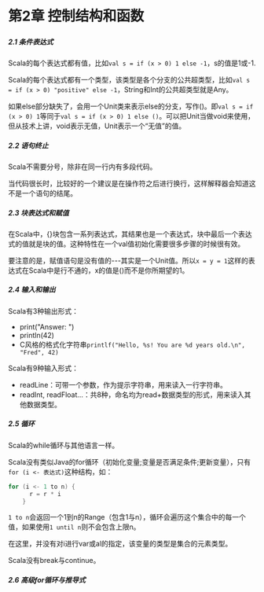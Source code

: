 # 第2章 控制结构和函数

##### 

##### 2.1 条件表达式

Scala的每个表达式都有值，比如`val s = if (x > 0) 1 else -1`，s的值是1或-1.

Scala的每个表达式都有一个类型，该类型是各个分支的公共超类型，比如`val s = if (x > 0) "positive" else -1`，String和Int的公共超类型就是Any。

如果else部分缺失了，会用一个Unit类来表示else的分支，写作\(\)。即`val s = if (x > 0) 1`等同于`val s = if (x > 0) 1 else ()`。可以把Unit当做void来使用，但从技术上讲，void表示无值，Unit表示一个“无值”的值。

##### 2.2 语句终止

Scala不需要分号，除非在同一行内有多段代码。

当代码很长时，比较好的一个建议是在操作符之后进行换行，这样解释器会知道这不是一个语句的结尾。

##### 2.3 块表达式和赋值

在Scala中，{}块包含一系列表达式，其结果也是一个表达式，块中最后一个表达式的值就是块的值。这种特性在一个val值初始化需要很多步骤的时候很有效。

要注意的是，赋值语句是没有值的---其实是一个Unit值。所以`x = y = 1`这样的表达式在Scala中是行不通的，x的值是\(\)而不是你所期望的1。

##### 2.4 输入和输出

Scala有3种输出形式：

* print\("Answer: "\)
* println\(42\)
* C风格的格式化字符串`printlf("Hello, %s! You are %d years old.\n", "Fred", 42)`

Scala有9种输入形式：

* readLine：可带一个参数，作为提示字符串，用来读入一行字符串。
* readInt, readFloat...：共8种，命名均为read+数据类型的形式，用来读入其他数据类型。

##### 2.5 循环

Scala的while循环与其他语言一样。

Scala没有类似Java的for循环（初始化变量;变量是否满足条件;更新变量），只有`for (i <- 表达式)`这种结构，如：

```scala
for (i <- 1 to n) {
      r = r * i
    }
```

`1 to n`会返回一个1到n的Range（包含1与n），循环会遍历这个集合中的每一个值，如果使用`1 until n`则不会包含上限n。

在这里，并没有对i进行var或al的指定，该变量的类型是集合的元素类型。

Scala没有break与continue。

##### 2.6 高级for循环与推导式



